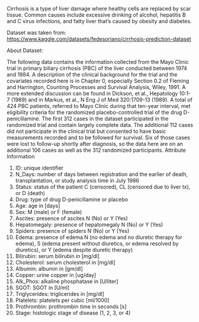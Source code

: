 
Cirrhosis is a type of liver damage where healthy cells are replaced by scar tissue. 
Common causes include excessive drinking of alcohol, hepatitis B and C virus infections, and fatty liver that’s caused by obesity and diabetes.

Dataset was taken from:
https://www.kaggle.com/datasets/fedesoriano/cirrhosis-prediction-dataset

About Dataset:

The following data contains the information collected from the Mayo Clinic trial in primary biliary cirrhosis (PBC) of the liver conducted between 1974 and 1984. A description of the clinical background for the trial and the covariates recorded here is in Chapter 0, especially Section 0.2 of Fleming and Harrington, Counting
Processes and Survival Analysis, Wiley, 1991. A more extended discussion can be found in Dickson, et al., Hepatology 10:1-7 (1989) and in Markus, et al., N Eng J of Med 320:1709-13 (1989).
A total of 424 PBC patients, referred to Mayo Clinic during that ten-year interval, met eligibility criteria for the randomized placebo-controlled trial of the drug D-penicillamine. The first 312 cases in the dataset participated in the randomized trial and contain largely complete data. The additional 112 cases did not participate in the clinical trial but consented to have basic measurements recorded and to be followed for survival. Six of those cases were lost to follow-up shortly after diagnosis, so the data here are on an additional 106 cases as well as the 312 randomized participants.
Attribute Information
1) ID: unique identifier
2) N_Days: number of days between registration and the earlier of death, transplantation, or study analysis time in July 1986
3) Status: status of the patient C (censored), CL (censored due to liver tx), or D (death)
4) Drug: type of drug D-penicillamine or placebo
5) Age: age in [days]
6) Sex: M (male) or F (female)
7) Ascites: presence of ascites N (No) or Y (Yes)
8) Hepatomegaly: presence of hepatomegaly N (No) or Y (Yes)
9) Spiders: presence of spiders N (No) or Y (Yes)
10) Edema: presence of edema N (no edema and no diuretic therapy for edema), S (edema present without diuretics, or edema resolved by diuretics), or Y (edema despite diuretic therapy)
11) Bilirubin: serum bilirubin in [mg/dl]
12) Cholesterol: serum cholesterol in [mg/dl]
13) Albumin: albumin in [gm/dl]
14) Copper: urine copper in [ug/day]
15) Alk_Phos: alkaline phosphatase in [U/liter]
16) SGOT: SGOT in [U/ml]
17) Triglycerides: triglicerides in [mg/dl]
18) Platelets: platelets per cubic [ml/1000]
19) Prothrombin: prothrombin time in seconds [s]
20) Stage: histologic stage of disease (1, 2, 3, or 4)
